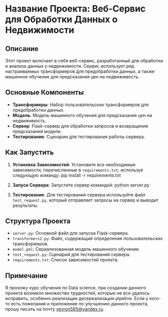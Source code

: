 # Название Проекта: Веб-Сервис для Обработки Данных о Недвижимости

## Описание

Этот проект включает в себя веб-сервис, разработанный для обработки и анализа данных о недвижимости. Сервис использует ряд настраиваемых трансформеров для предобработки данных, а также машинное обучение для предсказания цен на недвижимость.

## Основные Компоненты

- **Трансформеры**: Набор пользовательских трансформеров для предобработки данных.
- **Модель**: Модель машинного обучения для предсказания цен на недвижимость.
- **Сервер**: Flask-сервер для обработки запросов и возвращения предсказаний модели.
- **Тестирование**: Сценарии для тестирования работы сервера.

## Как Запустить

1. **Установка Зависимостей**:
   Установите все необходимые зависимости, перечисленные в `requirements.txt`, используя следующую команду:
    pip install -r requirements.txt

2. **Запуск Сервера**:
Запустите сервер командой:
    python server.py

3. **Тестирование**:
Для тестирования сервера используйте файл `test_request.py`, который отправляет запросы на сервер и выводит результаты.

## Структура Проекта

- `server.py`: Основной файл для запуска Flask-сервера.
- `transformers2.py`: Файл, содержащий определения пользовательских трансформеров.
- `model.pkl`: Сериализованная модель машинного обучения.
- `test_request.py`: Сценарий для тестирования сервера.
- `requirements.txt`: Список зависимостей проекта.

## Примечание

Я прохожу курс обучения по Data science, при создании данного проекта возникло множество трудностей, которые не все удалось исправить, особенно реализации десереализация pipeline. Если у кого-то есть пожелания и приложение по улучшению данного проекта, прошу писать на почту veyron565@yandex.ru.
